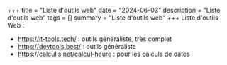 +++
title = "Liste d'outils web"
date = "2024-06-03"
description = "Liste d'outils web"
tags = []
summary = "Liste d'outils web"
+++
Liste d'outils Web :
* https://it-tools.tech/ : outils généraliste, très complet
* https://devtools.best/ : outils généraliste
* https://calculis.net/calcul-heure : pour les calculs de dates
                    